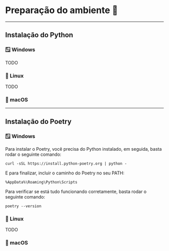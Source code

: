 # Preparação do ambiente 🐍

---

## Instalação do Python

### 🪟 Windows

TODO

### 🐧 Linux

TODO

### 🍎 macOS

---

## Instalação do Poetry

### 🪟 Windows

Para instalar o Poetry, você precisa do Python instalado, em seguida, basta rodar o seguinte comando:

```console
curl -sSL https://install.python-poetry.org | python -
```

E para finalizar, incluir o caminho do Poetry no seu PATH:

```
%AppData%\Roaming\Python\Scripts
```

Para verificar se está tudo funcionando corretamente, basta rodar o seguinte comando:

```console
poetry --version
```

### 🐧 Linux

TODO

### 🍎 macOS